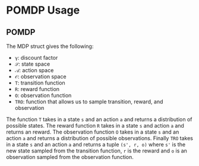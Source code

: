 # POMDP Usage

## POMDP
The MDP struct gives the following:
 - `γ`: discount factor
 - `𝒮`: state space
 - `𝒜`: action space
 - `𝒪`: observation space
 - `T`: transition function
 - `R`: reward function
 - `O`: observation function
 - `TRO`: function that allows us to sample transition, reward, and observation

The function `T` takes in a state `s` and an action `a` and returns a distribution of possible states. The reward function `R` takes in a state `s` and action `a` and returns an reward. The observation function `O` takes in a state `s` and an action `a` and returns a distribution of possible observations. Finally `TRO` takes in a state `s` and an action `a` and returns a tuple `(s', r, o)` where `s'` is the new state sampled from the transition function, `r` is the reward and `o` is an observation sampled from the observation function.
